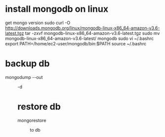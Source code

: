 # install mongodb on linux
get mongo version
sudo curl -O http://downloads.mongodb.org/linux/mongodb-linux-x86_64-amazon-v3.6-latest.tgz
tar -zxvf mongodb-linux-x86_64-amazon-v3.6-latest.tgz
sudo mv mongodb-linux-x86_64-amazon-v3.6-latest/ mongodb
sudo vi ~/.bashrc
export PATH=/home/ec2-user/mongodb/bin:$PATH
source ~/.bashrc

# backup db
mongodump --out <dir> -d <database>

# restore db
mongorestore <dir> to db